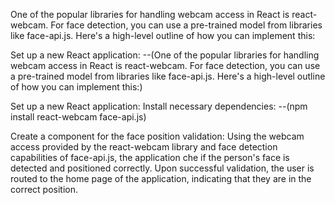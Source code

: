 One of the popular libraries for handling webcam access in React is react-webcam. For face detection, you can use a pre-trained model from libraries like face-api.js. Here's a high-level outline of how you can implement this:

Set up a new React application:
--(One of the popular libraries for handling webcam access in React is react-webcam. For face detection, you can use a pre-trained model from libraries like face-api.js. Here's a high-level outline of how you can implement this:)

Set up a new React application:
Install necessary dependencies:
--(npm install react-webcam face-api.js)

Create a component for the face position validation:
Using the webcam access provided by the react-webcam library and face detection capabilities of face-api.js, the application che if the person's face is detected and positioned correctly. Upon successful validation, the user is routed to the home page of the application, indicating that they are in the correct position.
